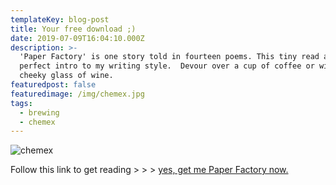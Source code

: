 ```yaml
---
templateKey: blog-post
title: Your free download ;)
date: 2019-07-09T16:04:10.000Z
description: >-
  'Paper Factory' is one story told in fourteen poems. This tiny read and the
  perfect intro to my writing style.  Devour over a cup of coffee or with a
  cheeky glass of wine. 
featuredpost: false
featuredimage: /img/chemex.jpg
tags:
  - brewing
  - chemex
---
```

![chemex](/img/chemex.jpg)



Follow this link to get reading > > > [yes, get me Paper Factory now.](https://www.amazon.com.au/paper-factory-Klaire-Johnston-ebook/dp/B07FTMDHQD/ref=sr_1_2?keywords=klaire+johnston&qid=1564017998&s=gateway&sr=8-2)
